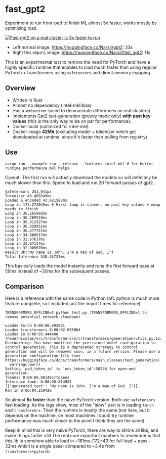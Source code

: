 # fast_gpt2

Experiment to run from load to finish ML almost 5x faster, works mostly by optimizing load.

[![Fast gpt2 on a real cluster is 3x faster to run](https://img.youtube.com/vi/yqHLIIgOze8/0.jpg)](https://www.youtube.com/watch?v=yqHLIIgOze8)
- Left normal image: https://huggingface.co/Narsil/gpt2: 33s
- Right this repo's image: https://huggingface.co/Narsil/fast_gpt2: 11s

This is an experimental test to remove the need for PyTorch and have a highly specific
runtime that enables to load much faster than using regular PyTorch + transformers using
`safetensors` and direct memory mapping.

## Overview

- Written in Rust
- Almost no dependency (intel-mkl/blas)
- Has a webserver (used to demonstrate differences on real clusters)
- Implements Gpt2 text-generation (greedy mode only) **with past key values** (this is the only way to be on par for performance).
- Docker build (optimized for intel-mkl).
- Docker image **42Mb** (excluding model + tokenizer which get downloaded at runtime, since it's faster than pulling from registry).

## Use
```
cargo run --example run --release --features intel-mkl # for better runtime performance mkl helps
```
Caveat: The first run will actually download the models so will definitely be much slower than this.
Speed to load and run 20 forward passes of gpt2.

```
Safetensors 251.041µs
Tokenizer 43.468349ms
Loaded & encoded 43.681588ms
Loop in 172.272045ms # First loop is slower, no past key values + mmap needs to finish
Loop in 36.165002ms
Loop in 36.269518ms
Loop in 36.311927ms
Loop in 36.329951ms
Loop in 36.477757ms
Loop in 34.368017ms
Loop in 32.67637ms
Loop in 32.67117ms
Loop in 32.909676ms
Result Ok("My name is John. I'm a man of God. I")
Total Inference 530.36737ms
```

This basically loads the model instantly and runs the first forward pass at 56ms instead of ~30ms for the subsequent passes.

## Comparison

Here is a reference with the same code in Python (ofc python is much more feature complete, so I included just the import times for reference)

```
TRANSFORMERS_OFFLINE=1 python test.py (TRANSFORMERS_OFFLINE=1 to remove potential network slowdown)
```

```
Loaded torch 0:00:00.992501
Loaded transformers 0:00:02.095964
Loaded in 0:00:03.444400
/home/nicolas/src/transformers/src/transformers/generation/utils.py:1134: UserWarning: You have modified the pretrained model configuration to control generation. This is a deprecated strategy to control generation and will be removed soon, in a future version. Please use a generation configuration file (see https://huggingface.co/docs/transformers/main_classes/text_generation)
  warnings.warn(
Setting `pad_token_id` to `eos_token_id`:50256 for open-end generation.
Tokens: 0:00:00.081493/tokens
Inference took: 0:00:00.814981
[{'generated_text': "My name is John. I'm a man of God. I"}]
Ran in 0:00:04.259426
```

So almost **5x faster** than the naive PyTorch version. Both use `safetensors` fast loading.
As the logs show, most of the "slow" part is in loading `torch` and `transformers`.
Then the runtime is mostly the same (not here, but it depends on the machine, on most machines I could try runtime
performance was much closer to the point I think they are the same).

Keep in mind this is very naïve PyTorch, there are way to shrink all libs, and make things faster still
The real core important numbers to remember is that this lib is somehow able to load in ~181ms (172+43 for full load + pass - 32ms which is a single pass) compared to ~3.4s from `transformers+pytorch`.


